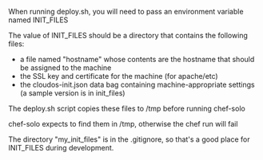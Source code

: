 When running deploy.sh, you will need to pass an environment variable named INIT_FILES

The value of INIT_FILES should be a directory that contains the following files:

* a file named "hostname" whose contents are the hostname that should be assigned to the machine
* the SSL key and certificate for the machine (for apache/etc)
* the cloudos-init.json data bag containing machine-appropriate settings (a sample version is in init_files)

The deploy.sh script copies these files to /tmp before running chef-solo

chef-solo expects to find them in /tmp, otherwise the chef run will fail

The directory "my_init_files" is in the .gitignore, so that's a good place for INIT_FILES during development.